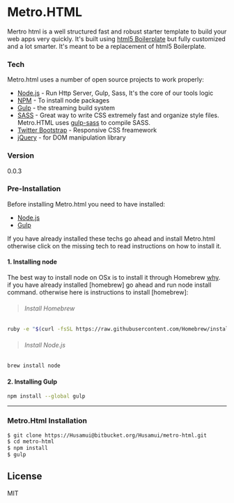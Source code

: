 # Metro.HTML

Mertro html is a well structured fast and robust starter template to build your web apps very quickly. It's built using [html5 Boilerplate] but fully customized and a lot smarter. It's meant to be a replacement of html5 Boilerplate.
### Tech
Metro.html uses a number of open source projects to work properly:
  
* [Node.js] - Run Http Server, Gulp, Sass, It's the core of our tools logic
* [NPM] - To install node packages
* [Gulp] - the streaming build system
* [SASS] - Great way to write CSS extremely fast and organize style files.  Metro.HTML uses [gulp-sass] to compile SASS.
* [Twitter Bootstrap] - Responsive CSS freamework
* [jQuery] - for DOM manipulation library

### Version
0.0.3

### Pre-Installation
Before installing Metro.html you need to have installed:
* [Node.js]
* [Gulp]

If you have already installed these techs go ahead and install Metro.html otherwise click on the missing tech to read instructions on how to install it.
#### 1. Installing node
The best way to install node on OSx is to install it through Homebrew [why]. <br/>
if you have already installed [homebrew] go ahead and run node install command. otherwise here is instructions to install [homebrew]:
> ###### Install Homebrew
```sh
ruby -e "$(curl -fsSL https://raw.githubusercontent.com/Homebrew/install/master/install)"
```
> ###### Install Node.js
```sh
brew install node
```

#### 2. Installing Gulp
```sh
npm install --global gulp
```

___
### Metro.Html Installation
```sh
$ git clone https://Husamui@bitbucket.org/Husamui/metro-html.git
$ cd metro-html
$ npm install
$ gulp
```

License
----

MIT

[html5 Boilerplate]:https://html5boilerplate.com/
[john gruber]:http://daringfireball.net/
[@thomasfuchs]:http://twitter.com/thomasfuchs
[1]:http://daringfireball.net/projects/markdown/
[marked]:https://github.com/chjj/marked
[Ace Editor]:http://ace.ajax.org
[node.js]:http://nodejs.org
[Twitter Bootstrap]:http://twitter.github.com/bootstrap/
[keymaster.js]:https://github.com/madrobby/keymaster
[jQuery]:http://jquery.com
[@tjholowaychuk]:http://twitter.com/tjholowaychuk
[express]:http://expressjs.com
[AngularJS]:http://angularjs.org
[Gulp]:http://gulpjs.com
[NPM]:https://www.npmjs.com/
[SASS]:http://sass-lang.com/
[gulp-sass]:https://github.com/dlmanning/gulp-sass
[why]:http://blog.teamtreehouse.com/install-node-js-npm-mac
 


